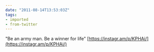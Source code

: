 ```yaml
---
date: "2011-08-14T13:53:03Z"
tags:
- imported
- from-twitter
---
```

"Be an army man. Be a winner for life" [https://instagr.am/p/KPHAi/](https://instagr.am/p/KPHAi/)
